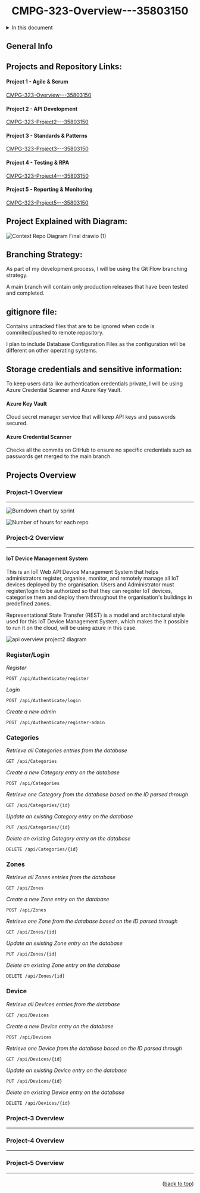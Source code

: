 <a name="readme-top"></a>
<div id="header" align="center">
  <h1>CMPG-323-Overview---35803150</h1>
</div>

<details>
  <summary>In this document</summary/>
    <ol>
      <ul>
        <a href="#general-info">General Info</a>
        <ul>
          <li><a href="#projects-and-repository-links">Projects and Repository Links</a></li>
          <li><a href="#project-explained-with-diagram">Project Explained with Diagram</a></li>
          <li><a href="#branching-strategy">Branching Strategy</a></li>
          <li><a href="#gitignore-file">.gitignore file</a></li>
          <li><a href="#storage-credentials-and-sensitive-information">Storage credentials and sensitive information</a></li>
        </ul>
      </ul>
      <ul><a href="#projects-overview">Projects Overview</a>
        <ul>
          <li><a href="#project-1-overview">Project-1 Overview</a></li>
          <li><a href="#project-2-overview">Project-2 Overview</a></li>
          <li><a href="#project-3-overview">Project-3 Overview</a></li>
          <li><a href="#project-4-overview">Project-4 Overview</a></li>
          <li><a href="#project-5-overview">Project-5 Overview</a></li>
        </ul>
      </ul>
    </ol>
</details>

## General Info
## Projects and Repository Links:

#### Project 1 - Agile & Scrum
[CMPG-323-Overview---35803150](https://github.com/suksesnwu/CMPG-323-Overview---35803150)

#### Project 2 - API Development
[CMPG-323-Project2---35803150](https://github.com/suksesnwu/CMPG-323-Project2---35803150)

#### Project 3 - Standards & Patterns
[CMPG-323-Project3---35803150](https://github.com/suksesnwu/CMPG-323-Project3---35803150)

#### Project 4 - Testing & RPA
[CMPG-323-Project4---35803150](https://github.com/suksesnwu/CMPG-323-Project4---35803150)

#### Project 5 - Reporting & Monitoring
[CMPG-323-Project5---35803150](https://github.com/suksesnwu/CMPG-323-Project5---35803150)

## Project Explained with Diagram:

![Context Repo Diagram Final drawio (1)](https://user-images.githubusercontent.com/69342894/185395901-84c53b9b-da31-4b8e-9106-24d4b08c5feb.png)

## Branching Strategy:
As part of my development process, I will be using the Git Flow branching strategy.

A main branch will contain only production releases that have been tested and completed.

## gitignore file:
Contains untracked files that are to be ignored when code is commited/pushed to remote repository.

I plan to include Database Configuration Files as the configuration will be different on other operating systems.

## Storage credentials and sensitive information:
To keep users data like authentication credentials private, I will be using Azure Credential Scanner and Azure Key Vault. 

#### Azure Key Vault
Cloud secret manager service that will keep API keys and passwords secured. 

####  Azure Credential Scanner
Checks all the commits on GitHub to ensure no specific credentials such as passwords get merged to the main branch.
## Projects Overview
### Project-1 Overview
***

![Burndown chart by sprint](https://user-images.githubusercontent.com/69342894/202509255-5ab02b4f-fb63-45d7-b268-d3265a8737b5.png)

![Number of hours for each repo](https://user-images.githubusercontent.com/69342894/202519004-5dc4cb87-87de-45bf-9bdc-6ef23547914f.png)


### Project-2 Overview
***
#### IoT Device Management System
This is an IoT Web API Device Management System that helps administrators register, organise, monitor, and remotely manage all IoT devices deployed by the organisation. Users and Administrator must register/login to be authorized so that they can register IoT devices, categorise them and deploy them throughout  the  organisation's  buildings  in  predefined  zones. 

Representational State Transfer (REST) is a model and architectural style used for this IoT Device Management System, which makes the it possible to run it on the cloud, will be using azure in this case.


![api overview project2 diagram](https://user-images.githubusercontent.com/69342894/188290399-f5a30762-d863-4d0a-8824-c17b5e851adf.png)

### Register/Login 
_Register_

`POST /api/Authenticate/register`

_Login_

`POST /api/Authenticate/login`

_Create a new admin_

`POST /api/Authenticate/register-admin`

### Categories
_Retrieve all Categories entries from the database_

`GET /api/Categories`

_Create a new Category entry on the database_

`POST /api/Categories`

_Retrieve one Category from the database based on the ID parsed through_

`GET /api/Categories/{id}`

_Update an existing Category entry on the database_

`PUT /api/Categories/{id}`

_Delete an existing Category entry on the database_

`DELETE /api/Categories/{id}`

### Zones
_Retrieve all Zones entries from the database_

`GET /api/Zones`

_Create a new Zone entry on the database_

`POST /api/Zones`

_Retrieve one Zone from the database based on the ID parsed through_

`GET /api/Zones/{id}`

_Update an existing Zone entry on the database_

`PUT /api/Zones/{id}`

_Delete an existing Zone entry on the database_

`DELETE /api/Zones/{id}`

### Device 
_Retrieve all Devices entries from the database_

`GET /api/Devices`

_Create a new Device entry on the database_

`POST /api/Devices`

_Retrieve one Device from the database based on the ID parsed through_

`GET /api/Devices/{id}`

_Update an existing Device entry on the database_

`PUT /api/Devices/{id}`

_Delete an existing Device entry on the database_

`DELETE /api/Devices/{id}`

### Project-3 Overview
***
####

### Project-4 Overview
***
####

### Project-5 Overview
***
####


<p align="right">(<a href="#readme-top">back to top</a>)</p>
